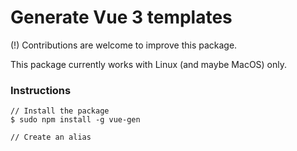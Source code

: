 # Generate Vue 3 templates

(!) Contributions are welcome to improve this package.

This package currently works with Linux (and maybe MacOS) only.

### Instructions

````
// Install the package
$ sudo npm install -g vue-gen

// Create an alias

````


